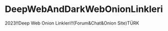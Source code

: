# DeepWebAndDarkWebOnionLinkleri
2023!!Deep Web Onion Linkleri!!(Forum&amp;Chat&amp;Onion Site)TÜRK
